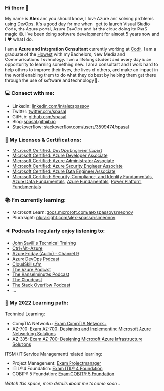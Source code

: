 ### Hi there 👋

<!--
**spasal/spasal** is a ✨ _special_ ✨ repository because its `README.md` (this file) appears on your GitHub profile.

Here are some ideas to get you started:

- 🔭 I’m currently working on ...
- 🌱 I’m currently learning ...
- 👯 I’m looking to collaborate on ...
- 🤔 I’m looking for help with ...
- 💬 Ask me about ...
- 📫 How to reach me: ...
- 😄 Pronouns: ...
- ⚡ Fun fact: ...
-->

My name is **Alex** and you should know, I love Azure and solving problems using DevOps. It's a good day for me when I get to launch Visual Studio Code, the Azure portal, Azure DevOps and let the cloud doing its PaaS magic :smile:. I've been doing software development for almost 5 years now and I :heart: what I do.

I am a **Azure and Integration Consultant** currently working at [Codit](https://www.codit.eu/en/). I am a graduate of the [Howest](https://www.howest.be/nl) with my Bachelors, New Media and Communications Technology. I am a lifelong student and every day is an opportunity to learning something new. I am a consultant and I work hard to help others to improve their lives, the lives of others, and make an impact in the world enabling them to do what they do best by helping them get there through the use of software and technology :dart:.

### :computer: Connect with me:

* LinkedIn: [linkedin.com/in/alexspassov](https://www.linkedin.com/in/alexspassov/)
* Twitter: [twitter.com/spasal](https://twitter.com/spasalex)
* GitHub: [github.com/spasal](https://github.com/spasal)
* Blog: [spasal.github.io](https://spasal.github.io/)
* Stackoverflow: [stackoverflow.com/users/3599474/spasal](https://stackoverflow.com/users/3599474/spasal)

### :scroll: My Licenses & Certifications:

* [Microsoft Certified: DevOps Engineer Expert](https://www.credly.com/badges/e91ef47e-386f-4dd7-9b28-b996a18d738b?source=linked_in_profile)
* [Microsoft Certified: Azure Developer Associate](https://www.credly.com/badges/cf6615ca-4790-4e0e-a6c7-d14cb60b4e60?source=linked_in_profile)
* [Microsoft Certified: Azure Administrator Associate](https://www.credly.com/badges/ab546f10-a993-4701-8d19-f24d993d7944?source=linked_in_profile)
* [Microsoft Certified: Azure Security Engineer Associate](https://www.credly.com/badges/7b3c7eb5-a53c-4d34-9c01-a3eae5107441/linked_in)
* [Microsoft Certified: Azure Data Engineer Associate](https://www.credly.com/badges/74db476a-8396-42e2-8ff9-81bf757c164e?source=linked_in_profile)
* [Microsoft Certified: Security, Compliance, and Identity Fundamentals](https://www.credly.com/badges/6f380224-dde7-4817-9e13-90217ffa399f?source=linked_in_profile), [Azure Data Fundamentals](https://www.credly.com/badges/d3ad08fa-8fd9-4dc3-8701-5ff8fc985a32?source=linked_in_profile), [Azure Fundamentals](https://www.credly.com/badges/88fc26b5-38e8-41e9-acc9-02b9fe19ba6a?source=linked_in_profile), [Power Platform Fundamentals](https://www.credly.com/badges/51ed257b-2b7c-4691-a8a4-7b3f700ad4f7?source=linked_in_profile)

### :books: I’m currently learning:

* Microsoft Learn: [docs.microsoft.com/alexspassovsimeonov](https://docs.microsoft.com/en-us/users/alexspassovsimeonov/)
* Pluralsight: [pluralsight.com/alex-spassovsimeonov](https://app.pluralsight.com/profile/alex-spassovsimeonov)

### :speaker: Podcasts I regularly enjoy listening to:

* [John Savill's Technical Training](https://www.youtube.com/c/NTFAQGuy)
* [Ctrl+Alt+Azure](https://ctrlaltazure.com/)
* [Azure Friday (Audio) - Channel 9](https://docs.microsoft.com/en-us/shows/Azure-Friday/)
* [Azure DevOps Podcast](http://azuredevopspodcast.clear-measure.com/)
* [CloudSkills.fm](https://cloudskills.fm/)
* [The Azure Podcast](http://azpodcast.azurewebsites.net/)
* [The Hanselminutes Podcast](https://hanselminutes.com/)
* [The Cloudcast](https://www.thecloudcast.net/)
* [The Stack Overflow Podcast](https://stackoverflow.blog/podcast/)
* ...

### 🌱 My 2022 Learning path:

Technical Learning:
* CompTIA Network+: [Exam CompTIA Network+](https://www.comptia.org/certifications/network)
* AZ-700: [Exam AZ-700: Designing and Implementing Microsoft Azure Networking Solutions](https://docs.microsoft.com/en-us/learn/certifications/exams/az-700)
* AZ-305: [Exam AZ-700: Designing Microsoft Azure Infrastructure Solutions](https://docs.microsoft.com/en-us/learn/certifications/exams/az-305)

ITSM (IT Service Management) related learning:
* Project Management: [Exam Projectmanager](https://www.centrumvoorafstandsonderwijs.be/cursus/projectmanager/tprojec)
* ITIL® 4 Foundation: [Exam ITIL® 4 Foundation](https://www.peoplecert.org/browse-certifications/it-governance-and-service-management/ITIL-1/itil-4-foundation-2565)
* COBIT® 5 Foundation: [Exam COBIT® 5 Foundation](https://www.peoplecert.org/browse-certifications/it-governance-and-service-management/COBIT5-10/cobit-5-foundation-2020)


_Watch this space, more details about me to come soon..._
